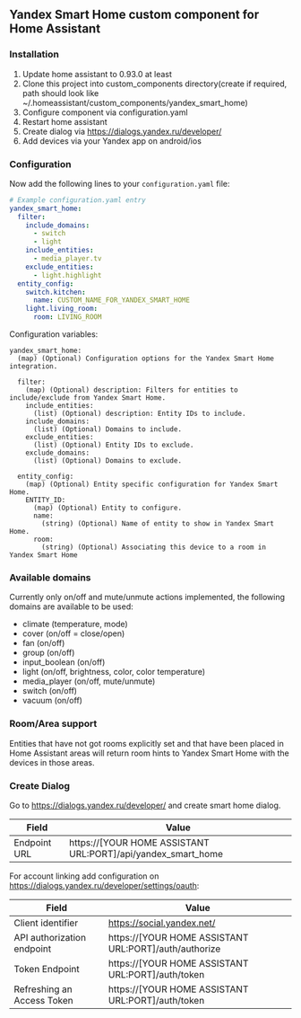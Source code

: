 ## Yandex Smart Home custom component for Home Assistant

### Installation

1. Update home assistant to 0.93.0 at least
1. Clone this project into custom_components directory(create if required, 
path should look like ~/.homeassistant/custom_components/yandex_smart_home)
1. Configure component via configuration.yaml
1. Restart home assistant
1. Create dialog via https://dialogs.yandex.ru/developer/
1. Add devices via your Yandex app on android/ios

### Configuration

Now add the following lines to your `configuration.yaml` file:

```yaml
# Example configuration.yaml entry
yandex_smart_home:
  filter:
    include_domains:
      - switch
      - light
    include_entities:
      - media_player.tv
    exclude_entities:
      - light.highlight
  entity_config:
    switch.kitchen:
      name: CUSTOM_NAME_FOR_YANDEX_SMART_HOME
    light.living_room:
      room: LIVING_ROOM
```

Configuration variables:

```
yandex_smart_home:
  (map) (Optional) Configuration options for the Yandex Smart Home integration.

  filter:
    (map) (Optional) description: Filters for entities to include/exclude from Yandex Smart Home.
    include_entities:
      (list) (Optional) description: Entity IDs to include.
    include_domains:
      (list) (Optional) Domains to include.
    exclude_entities:
      (list) (Optional) Entity IDs to exclude.
    exclude_domains:
      (list) (Optional) Domains to exclude.

  entity_config:
    (map) (Optional) Entity specific configuration for Yandex Smart Home.
    ENTITY_ID:
      (map) (Optional) Entity to configure.
      name:
        (string) (Optional) Name of entity to show in Yandex Smart Home.
      room:
        (string) (Optional) Associating this device to a room in Yandex Smart Home
```

### Available domains

Currently only on/off and mute/unmute actions implemented, the following domains are available to be used:

- climate (temperature, mode)
- cover (on/off = close/open)
- fan (on/off)
- group (on/off)
- input_boolean (on/off)
- light (on/off, brightness, color, color temperature)
- media_player (on/off, mute/unmute)
- switch (on/off)
- vacuum (on/off)

### Room/Area support

Entities that have not got rooms explicitly set and that have been placed in Home Assistant areas will return room hints to Yandex Smart Home with the devices in those areas.

### Create Dialog

Go to https://dialogs.yandex.ru/developer/ and create smart home dialog.

Field | Value
------------ | -------------
Endpoint URL | https://[YOUR HOME ASSISTANT URL:PORT]/api/yandex_smart_home

For account linking add configuration on https://dialogs.yandex.ru/developer/settings/oauth:

Field | Value
------------ | -------------
Client identifier | https://social.yandex.net/
API authorization endpoint | https://[YOUR HOME ASSISTANT URL:PORT]/auth/authorize
Token Endpoint | https://[YOUR HOME ASSISTANT URL:PORT]/auth/token
Refreshing an Access Token | https://[YOUR HOME ASSISTANT URL:PORT]/auth/token
